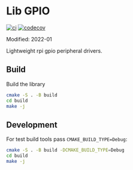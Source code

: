 # Lib GPIO

[![ci](https://github.com/ztnel/gpio/actions/workflows/ci.yml/badge.svg)](https://github.com/ztnel/gpio/actions/workflows/ci.yml) [![codecov](https://codecov.io/gh/ztnel/gpio/branch/master/graph/badge.svg?token=A5AXOKI5ZX)](https://codecov.io/gh/ztnel/gpio)

Modified: 2022-01

Lightweight rpi gpio peripheral drivers.

## Build
Build the library
```bash
cmake -S . -B build
cd build
make -j
```
## Development
For test build tools pass `CMAKE_BUILD_TYPE=Debug`:
```bash
cmake -S . -B build -DCMAKE_BUILD_TYPE=Debug
cd build
make -j
```